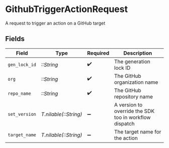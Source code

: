 # GithubTriggerActionRequest

A request to trigger an action on a GitHub target


## Fields

| Field                                                  | Type                                                   | Required                                               | Description                                            |
| ------------------------------------------------------ | ------------------------------------------------------ | ------------------------------------------------------ | ------------------------------------------------------ |
| `gen_lock_id`                                          | *::String*                                             | :heavy_check_mark:                                     | The generation lock ID                                 |
| `org`                                                  | *::String*                                             | :heavy_check_mark:                                     | The GitHub organization name                           |
| `repo_name`                                            | *::String*                                             | :heavy_check_mark:                                     | The GitHub repository name                             |
| `set_version`                                          | *T.nilable(::String)*                                  | :heavy_minus_sign:                                     | A version to override the SDK too in workflow dispatch |
| `target_name`                                          | *T.nilable(::String)*                                  | :heavy_minus_sign:                                     | The target name for the action                         |
